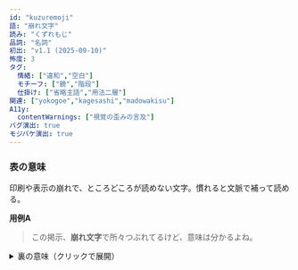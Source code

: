 ```yaml
---
id: "kuzuremoji"
語: "崩れ文字"
読み: "くずれもじ"
品詞: "名詞"
初出: "v1.1 (2025-09-10)"
怖度: 3
タグ:
  情緒: ["違和","空白"]
  モチーフ: ["鏡","階段"]
  仕掛け: ["省略主語","用法二層"]
関連: ["yokogoe","kagesashi","madowakisu"]
A11y:
  contentWarnings: ["視覚の歪みの言及"]
バグ演出: true
モジバケ演出: true
---
```


### 表の意味
印刷や表示の崩れで、ところどころが読めない文字。慣れると文脈で補って読める。

**用例A**
> この掲示、**崩れ文字**で所々つぶれてるけど、意味は分かるよね。

<details><summary>裏の意味（クリックで展開）</summary>

**裏の意味**  
読めないのではなく、**読ませない行**が混じっているらしい。同じ文がもう一段階、奥にある。

**手がかり**
- 途中で行数が合わなくなる
- 直したはずの誤植が再発する
- 斜めから読むと別の語が見える

**用例B**
> **崩れ文字**は、横から読むと別の段落が出る。
</details>
